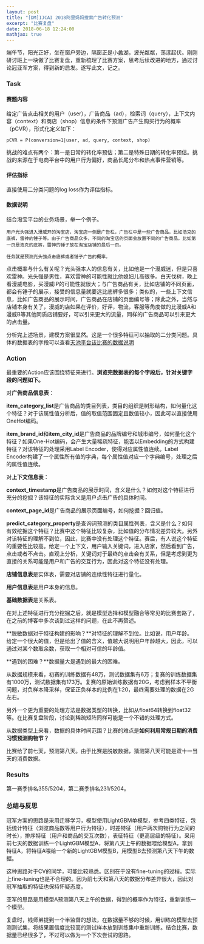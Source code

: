 ```yaml
---
layout: post
title: "[DM]IJCAI 2018阿里妈妈搜索广告转化预测"
excerpt: "比赛复盘"
date: 2018-06-18 12:24:00
mathjax: true
---
```


端午节，阳光正好，坐在窗户旁边，隔窗正是小蠡湖，波光粼粼，荡漾起伏。刚刚研讨班上一块做了比赛复盘，重新梳理了比赛方案，思考后续改进的地方，通过讨论冠亚军方案，得到新的启发。遂写此文，记之。

### Task

#### 赛题内容

给定广告点击相关的用户（user），广告商品（ad），检索词（query），上下文内容（context）和商店（shop）信息的条件下预测广告产生购买行为的概率（pCVR），形式化定义如下：

    pCVR = P(conversion=1|user, ad, query, context, shop)

挑战的难点有两个：第一是日常的转化率预估；第二是特殊日期的转化率预估。挑战的来源在于电商平台中的用户行为偏好，商品长尾分布和热点事件营销等。

#### 评估指标

直接使用二分类问题的log loss作为评估指标。

#### 数据说明

结合淘宝平台的业务场景，举一个例子。
    
    用户光头强进入漫威开的淘宝店，淘宝店一侧是广告栏，广告栏中是一些广告商品，比如浩克的底裤，雷神的锤子等。由于广告商品众多，不同的淘宝店的页面会放置不同的广告商品，比如第一页是浩克的底裤，雷神的锤子放在淘宝店铺的最后一页。

    任务就是预测光头强点击底裤或者锤子广告的概率。

点击概率与什么有关呢？光头强本人的信息有关，比如他是一个漫威迷，但是只喜欢雷神。光头强是男性，喜欢雷神的可能性就比他媳妇儿高很多。白天伐树，晚上看漫威电影，买漫威IP的可能性就很大；与广告商品有关，比如店铺的不同页面，都会有锤子的展示，接受的信息量就要远比底裤多很多；类似的，一些上下文信息，比如广告商品的展示时间，广告商品在店铺的页面编号等；除此之外，当然与店铺本身有关了，漫威的店如果在评价，好评，物流，客服等角度做的比漫威A和漫威B等其他同质店铺要好，可以引来更大的流量，同样的广告商品可以引来更大的点击量。

分析完上述场景，建模方案很显然。这是一个很多特征可以抽取的二分类问题。具体的数据表的字段可以查看[天池平台该比赛的数据说明](https://tianchi.aliyun.com/competition/information.htm?spm=5176.11165320.5678.2.327b6602oVPrkn&raceId=231647)

### Action

最重要的Action应该围绕特征来进行。**浏览完数据表的每个字段后，针对关键字段的问题如下。**

对**广告商品信息表**：

**item\_category\_list**是广告商品的类目列表，类目的组织是树形结构，如何量化这个特征？对于该属性值分析后，值的取值范围固定且数值较小，因此可以直接使用OneHot编码。

**item\_brand\_id**和**item\_city\_id**是广告商品的品牌编号和城市编号，如何量化这个特征？如果One-Hot编码，会产生大量稀疏特征，能否以Embedding的方式构建特征？对该特征的处理采用Label Encoder，使得对应属性值连续。Label Encoder构建了一个属性所有值的字典，每个属性值对应一个字典编号，处理之后的属性值连续。

对**上下文信息表**：

**context\_timestamp**是广告商品的展示时间，含义是什么？如何对这个特征进行充分的挖掘？该特征的实际含义是用户点击广告的具体时间。

**context\_page\_id**是广告商品的展示页面编号，如何挖掘？回归值。

**predict\_category\_property**是查询词预测的类目属性列表，含义是什么？如何有效挖掘这个特征？比赛中这个特征比较复杂，比如值的分布情况差异较大。另外对该特征的理解不到位，因此，比赛中没有处理这个特征。赛后，有人说这个特征的重要性比较高。给定一个上下文，用户输入关键词，进入店家，然后看到广告，点击或者不点击。直观上分析，关键词对于最终的点击会有关系，但是考虑到更为直接的关系可能是用户和广告的交互行为，因此对这个特征没有处理。

**店铺信息表**是实体表，需要对店铺的连续性特征进行量化。

**用户信息表**是用户本身的信息。

**基础数据表**是关系表。

在对上述特征进行充分挖掘之后，就是模型选择和模型融合等常见的比赛套路了，在之前的博客中多次谈到过这样的问题，在此不再赘述。

**脱敏数据对于特征构建的影响？**对特征的理解不到位。比如说，用户年龄。给定一个很大的值，但是给出了值的含义，值越大说明用户年龄越大，因此，可以通过对某个数取余数，获取一个相对可信的年龄值。

**遇到的困难？**数据量大是遇到的最大的困难。

从数据规模来看，初赛的训练数据有48万，测试数据集有6万；复赛的训练数据集有1000万，测试数据集有173万。复赛的原始训练数据有20G，考虑到样本不平衡问题，对负样本降采样，保证正负样本的比例在1:20，最终需要处理的数据在2G左右。

另外一个更为重要的处理方法是数据类型的转换，比如从float64转换到float32等。在比赛复盘阶段，讨论到稀疏矩阵同样可能是一个不错的处理方式。

从数据类型上来看，数据的具体时间范围？比赛的难点是**如何利用常规日期的消费习惯预测购物节？**

比赛给了前七天，预测第八天。由于比赛是脱敏数据，猜测第八天可能是双十一当天的消费数据。

### Results

第一赛季排名355/5204，第二赛季排名231/5204。

### 总结与反思

冠军方案的思路是采用迁移学习，模型使用LightGBM单模型，参考四类特征，包括统计特征（浏览商品数等用户行为特征），时差特征（用户两次购物行为之间的时长），排序特征（用户和商品的交互次数），表征特征（更高层级的特征）。采用前七天的数据训练一个LightGBM模型A，将第八天上午的数据喂给模型A，拿到特征A，将特征A喂给一个新的LightGBM模型B，用模型B去预测第八天下午的数据。

这种思路对于CV的同学，可能比较熟悉。区别在于没有fine-tuning的过程。实际上fine-tuning也是不合理的。因为前七天和第八天的数据分布差异很大，因此对冠军抽取的特征也保持怀疑态度。

亚军的思路是用模型A预测第八天上午的数据，得到的概率作为特征，重新训练一个模型。

复盘时，钱师弟提到一个半监督的想法，在数据量不够的时候，用训练的模型去预测测试集，将结果置信度比较高的测试样本放到训练集中重新训练。结合比赛，数据量已经很多了，不过可以做为一个下次尝试的思路。